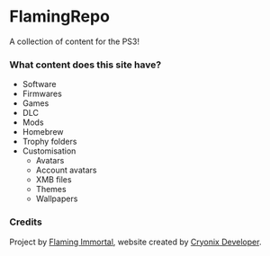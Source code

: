 # FlamingRepo
A collection of content for the PS3!

### What content does this site have?
- Software
- Firmwares
- Games
- DLC
- Mods
- Homebrew
- Trophy folders
- Customisation
  - Avatars
  - Account avatars
  - XMB files
  - Themes
  - Wallpapers

### Credits
Project by [Flaming Immortal](https://www.youtube.com), website created by [Cryonix Developer](https://www.instagram.com/official.cryonix).
